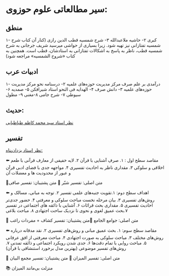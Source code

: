 # سیر مطالعاتی علوم حوزوی:
## منطق
۱- کبری
۲- حاشیه ملاعبدالله
۳- شرح شمسیه قطب الدین رازی (کنار آن کتاب شرح شمسیه تفتازانی نیز تهیه شود. زیرا بسیاری از حواشی میرسید شریف جرجانی به شرح شمسیه قطب، ناظر به پاسخ به اشکالات تفتازانی به استادشان، قطب است. همچنین به کتاب «شروح الشمسیه» مراجعه شود)
## ادبیات عرب
۱- درآمدی بر علم صرف مرکز مدیریت حوزه‌های علمیه
۲- درسنامه نحو مرکز مدیریت حوزه‌های علمیه
۳- دانش صرف
۴- الهدایه فی النحو استاد شیرافکن
۵- صمدیه
۶- سیوطی
۷- شرح جامی
۸-مغنی
۹- مطول
## حدیث:
[نظر استاد سید محمد کاظم طباطبایی](https://ensani.ir/file/download/article/1580114281-10154-4-3.pdf)
## تفسیر
[نظر استاد یزدان‌پناه:](https://eitaa.com/moteragheb/239)

⬅️ مقاصد سطح اول :
۱. صرفِ آشنایی با قرآن
۲. لایه خفیفی از معارف قرآنی با طعم اخلاقی و سلوکی
۳. مقداری ناظر به احادیث تفسیری
۴. مواجهه جدی با فضای ادبی قرآن و عبور از محدودیت ها و معضلات آن

📌متن اصلی: تفسیر شبّر
📌 متن پشتیبان: تفسیر صافی


⬅️  اهداف سطح دوم: 
۱.تقویت جنبه‌های علمی تفسیر
۲. توجه به مبانی، مسالک و روش‌های تفسیری
۳. بیان مرحله نخست مباحث سلوکی و معرفتی 
۴. حضور جدی‌تر احادیث تفسیری
۵. مقداری بحث قرائات
۶. آشنایی با ذائقه های اجتماعی در تفسیر ۷.بحث عمیق لغوی و نحوی تا نزدیک ساحت اجتهادی
۸. مباحث بلاغی

📌 متن اصلی: جوامع الجامع
📌متن  پشتیبان: تفسیر کشاف + مفردات راغب

⬅️ مقاصد سطح سوم:
۱. بحث عمیق مبانی و روش‌های تفسیری
۲. نقد مدقانه درباره روش‌های مختلف
۳. مباحث سلوکی به صورت اجتهادی 
۴. مباحث معرفتی از افق عرفانی
۵. مباحث روایی با تمام دقت‌ها
۶. جدی شدن رویکرد اجتماعی و ذائقه تمدنی 
۷. روش‌های تفسیر موضوعی (بهترین مدل برخورد استنشاقی با قرآن)

📌 متن اصلی: تفسیر المیزان
📌 متن پشتیبان: تفسیر مجمع البیان

📚 منزلت بی‌‌مانند المیزان
